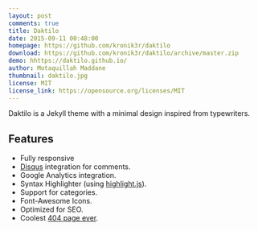```yaml
---
layout: post
comments: true
title: Daktilo
date: 2015-09-11 00:48:00
homepage: https://github.com/kronik3r/daktilo
download: https://github.com/kronik3r/daktilo/archive/master.zip
demo: hhttps://daktilo.github.io/
author: Motaquillah Maddane
thumbnail: daktilo.jpg
license: MIT
license_link: https://opensource.org/licenses/MIT
---
```


Daktilo is a Jekyll theme with a minimal design inspired from typewriters.

## Features

* Fully responsive
* [Disqus](https://disqus.com/) integration for comments.
* Google Analytics integration.
* Syntax Highlighter (using [highlight.js](https://highlightjs.org/)).
* Support for categories.
* Font-Awesome Icons.
* Optimized for SEO.
* Coolest [404 page ever](https://daktilo.github.io/404.html).
